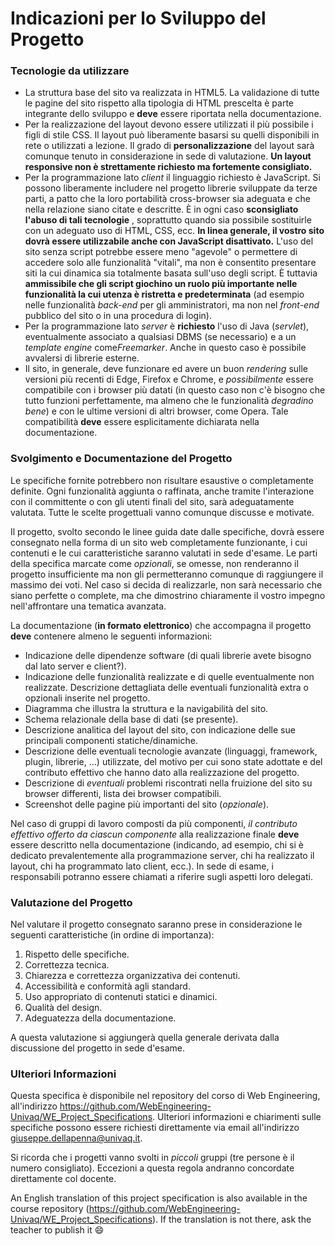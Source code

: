 # Indicazioni per lo Sviluppo del Progetto

### Tecnologie da utilizzare

- La struttura base del sito va realizzata in HTML5. La validazione
di tutte le pagine del sito rispetto alla tipologia di HTML prescelta è parte
integrante dello sviluppo e **deve** essere riportata nella documentazione.
- Per la realizzazione del layout devono essere utilizzati il più
possibile i figli di stile CSS. Il layout può liberamente basarsi su quelli
disponibili in rete o utilizzati a lezione. Il grado di **personalizzazione**
del layout sarà comunque tenuto in considerazione in sede di valutazione. **Un
layout responsive non è strettamente richiesto ma fortemente consigliato.**
- Per la programmazione lato *client* il linguaggio richiesto
è JavaScript. Si possono liberamente includere nel progetto librerie sviluppate
da terze parti, a patto che la loro portabilità cross-browser sia adeguata e
che nella relazione siano citate e descritte. È in ogni caso **sconsigliato
l'abuso di tali tecnologie** , soprattutto quando sia possibile sostituirle
con un adeguato uso di HTML, CSS, ecc. **In linea generale, il vostro sito
dovrà essere utilizzabile anche con JavaScript disattivato.** L'uso del sito
senza script potrebbe essere meno "agevole" o permettere di accedere solo alle
funzionalità "vitali", ma non è consentito presentare siti la cui dinamica sia
totalmente basata sull'uso degli script. È tuttavia **ammissibile che gli
script giochino un ruolo più importante nelle funzionalità la cui utenza è
ristretta e predeterminata** (ad esempio nelle funzionalità *back-end*
per gli amministratori, ma non nel *front-end* pubblico del sito o in una
procedura di login).
- Per la programmazione lato *server* è **richiesto** l'uso
di Java (*servlet*), eventualmente associato a qualsiasi DBMS (se necessario)
e a un *template engine* come*Freemarker*. Anche in questo caso è
possibile avvalersi di librerie esterne.
- Il sito, in generale, deve funzionare ed avere un buon *rendering*
sulle versioni più recenti di Edge, Firefox e Chrome, e *possibilmente*
essere compatibile con i browser più datati (in questo caso non c'è bisogno che
tutto funzioni perfettamente, ma almeno che le funzionalità *degradino bene*)
e con le ultime versioni di altri browser, come Opera. Tale compatibilità **deve**
essere esplicitamente dichiarata nella documentazione.  

### Svolgimento e Documentazione del Progetto

Le specifiche fornite potrebbero non risultare esaustive o
completamente definite. Ogni funzionalità aggiunta o raffinata, anche tramite
l'interazione con il committente o con gli utenti finali del sito, sarà
adeguatamente valutata. Tutte le scelte progettuali vanno comunque discusse e
motivate.

Il progetto, svolto secondo le linee guida date dalle
specifiche, dovrà essere consegnato nella forma di un sito web completamente
funzionante, i cui contenuti e le cui caratteristiche saranno valutati in sede
d'esame. Le parti della specifica marcate come *opzionali*, se omesse, non
renderanno il progetto insufficiente ma non gli permetteranno comunque di
raggiungere il massimo dei voti. Nel caso si decida di realizzarle, non sarà
necessario che siano perfette o complete, ma che dimostrino chiaramente il
vostro impegno nell'affrontare una tematica avanzata.

La documentazione (**in formato elettronico**) che
accompagna il progetto **deve** contenere almeno le seguenti informazioni:
- Indicazione delle dipendenze software (di quali librerie avete
bisogno dal lato server e client?).
- Indicazione delle funzionalità realizzate e di quelle
eventualmente non realizzate. Descrizione dettagliata delle eventuali
funzionalità extra o opzionali inserite nel progetto.
- Diagramma che illustra la struttura e la navigabilità del sito.
- Schema relazionale della base di dati (se presente).
- Descrizione analitica del layout del sito, con indicazione delle
sue principali componenti statiche/dinamiche.
- Descrizione delle eventuali tecnologie avanzate (linguaggi,
framework, plugin, librerie, ...) utilizzate, del motivo per cui sono state
adottate e del contributo effettivo che hanno dato alla realizzazione del
progetto.
- Descrizione di *eventuali* problemi riscontrati nella
fruizione del sito su browser differenti, lista dei browser compatibili.
- Screenshot delle pagine più importanti del sito (*opzionale*).

Nel caso di gruppi di lavoro composti da più componenti, *il
contributo effettivo offerto da ciascun componente* alla realizzazione
finale **deve** essere descritto nella documentazione (indicando, ad
esempio, chi si è dedicato prevalentemente alla programmazione server, chi ha
realizzato il layout, chi ha programmato lato client, ecc.). In sede di esame,
i responsabili potranno essere chiamati a riferire sugli aspetti loro delegati.  

### Valutazione del Progetto

Nel valutare il progetto consegnato saranno prese in
considerazione le seguenti caratteristiche (in ordine di importanza):
1. Rispetto delle specifiche.
2. Correttezza tecnica.
3. Chiarezza e correttezza organizzativa dei contenuti.
4. Accessibilità e conformità agli standard.
5. Uso appropriato di contenuti statici e dinamici.
6. Qualità del design.
7. Adeguatezza della documentazione.

A questa valutazione si aggiungerà quella generale derivata
dalla discussione del progetto in sede d'esame.  

### Ulteriori Informazioni

Questa specifica è disponibile nel repository del corso di Web Engineering, 
all'indirizzo https://github.com/WebEngineering-Univaq/WE_Project_Specifications.
Ulteriori informazioni e chiarimenti sulle specifiche possono essere richiesti
direttamente via email all'indirizzo giuseppe.dellapenna@univaq.it.

Si ricorda che i progetti vanno svolti in *piccoli* gruppi (tre persone è il numero consigliato). 
Eccezioni a questa regola andranno concordate direttamente col docente.

An English translation of this project specification is also available in the course repository (https://github.com/WebEngineering-Univaq/WE_Project_Specifications).
If the translation is not there, ask the teacher to publish it :smile:
